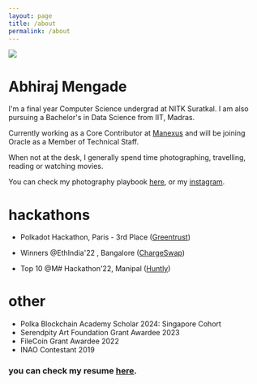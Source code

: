 ```yaml
---
layout: page
title: /about
permalink: /about
---
```


<img src="../assets/img/self.jpeg"/>

# Abhiraj Mengade

I'm a final year Computer Science undergrad at NITK Suratkal. I am also pursuing a Bachelor's in Data Science from IIT, Madras.

Currently working as a Core Contributor at <a href="https://manexus.xyz/">Manexus</a> and will be joining Oracle as a Member of Technical Staff.

When not at the desk, I generally spend time photographing, travelling, reading or watching movies.

 You can check my photography playbook <a href="https://www.playbook.com/riyuportfolio/d3Gk6hy14dEeS9z4XvJ1qqyu">here</a>, or my <a href="https://www.instagram.com/lensing_riyu/">instagram</a>.

# hackathons

- Polkadot Hackathon, Paris - 3rd Place (<a href="https://github.com/abhiraj-mengade/GreenTrust">Greentrust</a>)

- Winners @EthIndia'22 , Bangalore (<a href="https://devfolio.co/projects/chargeswap-3527">ChargeSwap</a>) 

- Top 10 @M# Hackathon'22, Manipal (<a href="https://github.com/Team-Huntly/Huntly">Huntly</a>)

# other
- Polka Blockchain Academy Scholar 2024: Singapore Cohort
- Serendpity Art Foundation Grant Awardee 2023
- FileCoin Grant Awardee 2022
- INAO Contestant 2019

### you can check my resume <a href="https://drive.google.com/file/d/15KrxFbAdso1hMbY9Wd6vFQbwhM6DHWoq/view?usp=drive_link">here</a>.
